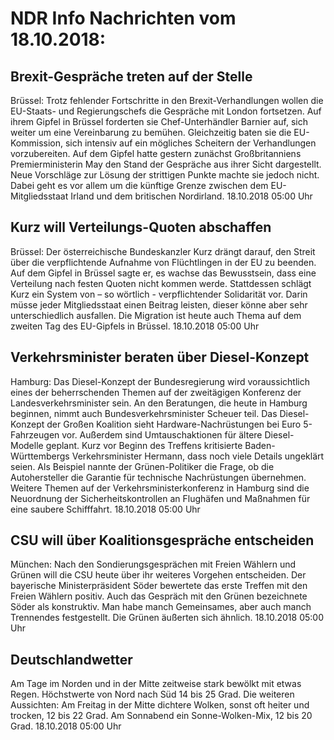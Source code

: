 # NDR Info Nachrichten vom 18.10.2018:


## Brexit-Gespräche treten auf der Stelle
Brüssel: Trotz fehlender Fortschritte in den Brexit-Verhandlungen wollen die EU-Staats- und Regierungschefs die Gespräche mit London fortsetzen. Auf ihrem Gipfel in Brüssel forderten sie Chef-Unterhändler Barnier auf, sich weiter um eine Vereinbarung zu bemühen. Gleichzeitig baten sie die EU-Kommission, sich intensiv auf ein mögliches Scheitern der Verhandlungen vorzubereiten. Auf dem Gipfel hatte gestern zunächst Großbritanniens Premierministerin May den Stand der Gespräche aus ihrer Sicht dargestellt. Neue Vorschläge zur Lösung der strittigen Punkte machte sie jedoch nicht. Dabei geht es vor allem um die künftige Grenze zwischen dem EU-Mitgliedsstaat Irland und dem britischen Nordirland. 18.10.2018 05:00 Uhr 

## Kurz will Verteilungs-Quoten abschaffen
Brüssel: Der österreichische Bundeskanzler Kurz drängt darauf, den Streit über die verpflichtende Aufnahme von Flüchtlingen in der EU zu beenden. Auf dem Gipfel in Brüssel sagte er, es wachse das Bewusstsein, dass eine Verteilung nach festen Quoten nicht kommen werde. Stattdessen schlägt Kurz ein System von – so wörtlich - verpflichtender Solidarität vor. Darin müsse jeder Mitgliedsstaat einen Beitrag leisten, dieser könne aber sehr unterschiedlich ausfallen. Die Migration ist heute auch Thema auf dem zweiten Tag des EU-Gipfels in Brüssel. 18.10.2018 05:00 Uhr 

## Verkehrsminister beraten über Diesel-Konzept
Hamburg: Das Diesel-Konzept der Bundesregierung wird voraussichtlich eines der beherrschenden Themen auf der zweitägigen Konferenz der Landesverkehrsminister sein. An den Beratungen, die heute in Hamburg beginnen, nimmt auch Bundesverkehrsminister Scheuer teil. Das Diesel-Konzept der Großen Koalition sieht Hardware-Nachrüstungen bei Euro 5-Fahrzeugen vor. Außerdem sind Umtauschaktionen für ältere Diesel-Modelle geplant. Kurz vor Beginn des Treffens kritisierte Baden-Württembergs Verkehrsminister Hermann, dass noch viele Details ungeklärt seien. Als Beispiel nannte der Grünen-Politiker die Frage, ob die Autohersteller die Garantie für technische Nachrüstungen übernehmen. Weitere Themen auf der Verkehrsministerkonferenz in Hamburg sind die Neuordnung der Sicherheitskontrollen an Flughäfen und Maßnahmen für eine saubere Schifffahrt. 18.10.2018 05:00 Uhr 

## CSU will über Koalitionsgespräche entscheiden
München: Nach den Sondierungsgesprächen mit Freien Wählern und Grünen will die CSU heute über ihr weiteres Vorgehen entscheiden. Der bayerische Ministerpräsident Söder bewertete das erste Treffen mit den Freien Wählern positiv. Auch das Gespräch mit den Grünen bezeichnete Söder als konstruktiv. Man habe manch Gemeinsames, aber auch manch Trennendes festgestellt. Die Grünen äußerten sich ähnlich. 18.10.2018 05:00 Uhr 

## Deutschlandwetter
Am Tage im Norden und in der Mitte zeitweise stark bewölkt mit etwas Regen. Höchstwerte von Nord nach Süd 14 bis 25 Grad. Die weiteren Aussichten: Am Freitag in der Mitte dichtere Wolken, sonst oft heiter und trocken, 12 bis 22 Grad. Am Sonnabend ein Sonne-Wolken-Mix, 12 bis 20 Grad. 18.10.2018 05:00 Uhr 
